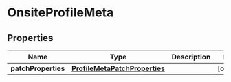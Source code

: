 
# OnsiteProfileMeta

## Properties
| Name | Type | Description | Notes |
| ------------ | ------------- | ------------- | ------------- |
| **patchProperties** | [**ProfileMetaPatchProperties**](ProfileMetaPatchProperties.md) |  |  [optional] |



